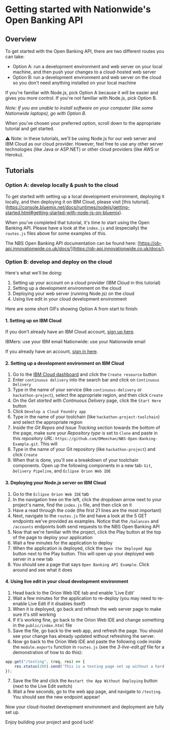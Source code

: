 # Getting started with Nationwide's Open Banking API

<!-- ![Nationwide Logo](https://www.nationwide.co.uk/-/media/System/logo2xtrans.png?h=112&w=280) ![IBM Logo](https://upload.wikimedia.org/wikipedia/commons/thumb/5/51/IBM_logo.svg/320px-IBM_logo.svg.png) -->

## Overview

To get started with the Open Banking API, there are two different routes you can take:

- Option A: run a development environment and web server on your local machine, and then push your changes to a cloud-hosted web server
- Option B: run a development environment and web server on the cloud so you don't need anything installed on your local machine

If you're familiar with Node.js, pick Option A because it will be easier and gives you more control. If you're not familiar with Node.js, pick Option B.

*Note: If you are unable to install software on your computer (like some Nationwide laptops), go with Option B.*

When you've chosen your preferred option, scroll down to the appropriate tutorial and get started.

⚠️ Note: in these tutorials, we'll be using Node.js for our web server and IBM Cloud as our cloud provider. However, feel free to use any other server technologies (like Java or ASP.NET) or other cloud providers (like AWS or Heroku).

## Tutorials

### Option A: develop locally & push to the cloud

To get started with setting up a local development environment, deploying it locally, and then deploying it on IBM Cloud, please visit [this tutorial].(https://console.bluemix.net/docs/runtimes/nodejs/getting-started.html#getting-started-with-node-js-on-bluemix).

When you've completed that tutorial, it's time to start using the Open Banking API. Please have a look at the `index.js` and (especially) the `routes.js` files above for some examples of this.

The NBS Open Banking API documentation can be found here: [https://ob-api.innovationwide.co.uk/docs/](https://ob-api.innovationwide.co.uk/docs/).

### Option B: develop and deploy on the cloud

Here's what we'll be doing:

1. Setting up your account on a cloud provider (IBM Cloud in this tutorial)
2. Setting up a development environment on the cloud
3. Deploying your web server (running Node.js) on the cloud
4. Using live edit in your cloud development environment

Here are some short GIFs showing Option A from start to finish:

<!-- ![Setting up on IBM Cloud](tutorial-videos/1-setting-up-cloud.gif)
![Deploying your web app](tutorial-videos/2-deploying.gif)
![Using live edit in the cloud development environment](tutorial-videos/3-live-edit.gif) -->

#### 1. Setting up on IBM Cloud

If you don't already have an IBM Cloud account, [sign up here](https://www.ibm.com/cloud/).

IBMers: use your IBM email
Nationwide: use your Nationwide email

If you already have an account, [sign in here](https://console.bluemix.net/dashboard/).

#### 2. Setting up a development environment on IBM Cloud

1. Go to the [IBM Cloud dashboard](https://console.bluemix.net/dashboard/apps) and click the `Create resource` button
2. Enter `continuous delivery` into the search bar and click on `Continuous Delivery`
3. Type in the name of your service (like `continuous-delivery` or `hackathon-project`), select the appropriate region, and then click `Create`
4. On the *Get started with Continuous Delivery* page, click the `Start Here` button
5. Click `Develop a Cloud Foundry app`
6. Type in the name of your toolchain (like `hackathon-project-toolchain`) and select the appropriate region
7. Inside the *Git Repos and Issue Tracking* section towards the bottom of the page, make sure your *Repository type* is set to `Clone` and paste in this *repository URL*: `https://github.com/DMeechan/NBS-Open-Banking-Example.git`. This will 
8. Type in the name of your Git repository (like `hackathon-project`) and click `Create`
9. When that is done, you'll see a breakdown of your toolchain components. Open up the following components in a new tab: `Git`, `Delivery Pipeline`, and `Eclipse Orion Web IDE`

#### 3. Deploying your Node.js server on IBM Cloud

1. Go to the `Eclipse Orion Web IDE` tab
2. In the navigation tree on the left, click the dropdown arrow next to your project's name, find the `index.js` file, and then click on it
3. Have a read through the code (the first 21 lines are the most important)
4. Next, navigate to the `routes.js` file and have a look at the 5 GET endpoints we've provided as examples. Notice that the `/balances` and `/accounts` endpoints both send requests to the NBS Open Banking API
5. Now that we're familiar with the project, click the Play button at the top of the page to deploy your application
6. Wait a few minutes for the application to deploy
7. When the application is deployed, click the `Open the Deployed App` button next to the Play button. This will open up your deployed web server in a new tab
8. You should see a page that says `Open Banking API Example`. Click around and see what it does

#### 4. Using live edit in your cloud development environment

1. Head back to the Orion Web IDE tab and enable 'Live Edit'
2. Wait a few minutes for the application to re-deploy (you may need to re-enable Live Edit if it disables itself)
3. When it is deployed, go back and refresh the web server page to make sure it's still working
4. If it's working fine, go back to the Orion Web IDE and change something in the `public/index.html` file
5. Save the file, go back to the web app, and refresh the page. You should see your change has already updated without refreshing the server.
6. Now go back to the Orion Web IDE and paste the following code inside the `module.exports` function in `routes.js` (see the *3-live-edit.gif* file for a demonstration of how to do this):

```js
app.get("/testing", (req, res) => {
    res.status(200).send('This is a testing page set up without a hard refresh of the server');
});
```

7. Save the file and click the `Restart the App Without Deploying` button (next to the Live Edit switch)
8. Wait a few seconds, go to the web app page, and navigate to `/testing`. You should see the new endpoint appear!

Now your cloud-hosted development environment and deployment are fully set up. 

Enjoy building your project and good luck!
